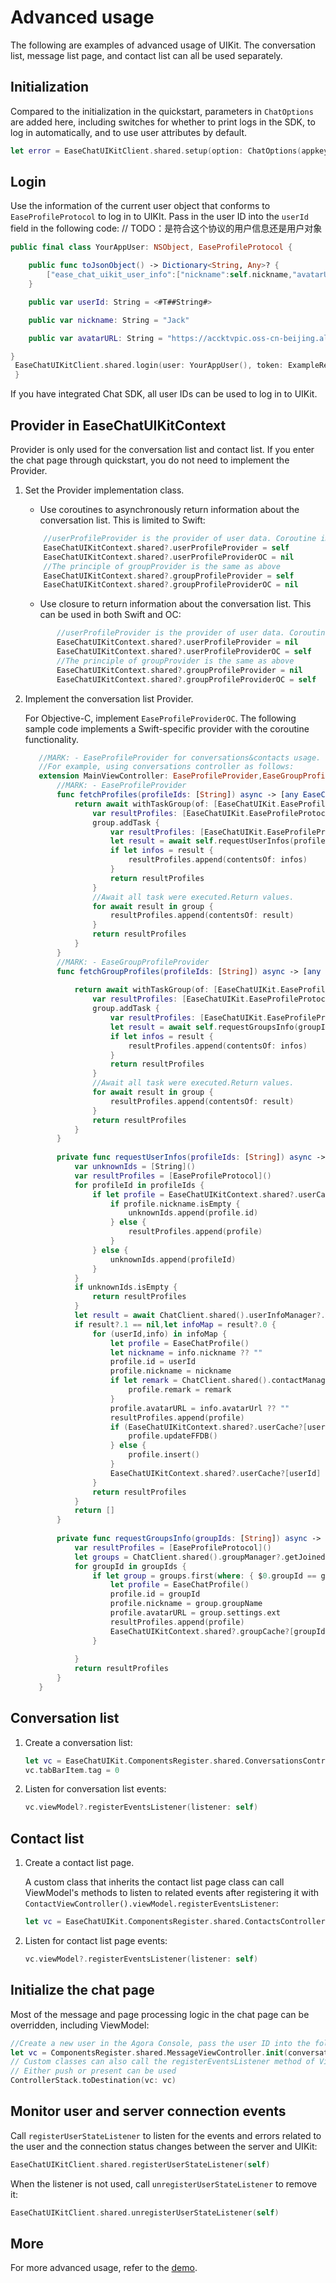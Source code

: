 # Advanced usage

The following are examples of advanced usage of UIKit. The conversation list, message list page, and contact list can all be used separately.

## Initialization

Compared to the initialization in the quickstart, parameters in `ChatOptions` are added here, including switches for whether to print logs in the SDK, to log in automatically, and to use user attributes by default.

```swift
let error = EaseChatUIKitClient.shared.setup(option: ChatOptions(appkey: appKey))
```

## Login

Use the information of the current user object that conforms to `EaseProfileProtocol` to log in to UIKIt. Pass in the user ID into the `userId` field in the following code: // TODO：是符合这个协议的用户信息还是用户对象

```swift
public final class YourAppUser: NSObject, EaseProfileProtocol {

    public func toJsonObject() -> Dictionary<String, Any>? {
        ["ease_chat_uikit_user_info":["nickname":self.nickname,"avatarURL":self.avatarURL,"userId":self.id]]
    }

    public var userId: String = <#T##String#>

    public var nickname: String = "Jack"

    public var avatarURL: String = "https://accktvpic.oss-cn-beijing.aliyuncs.com/pic/sample_avatar/sample_avatar_1.png"

}
 EaseChatUIKitClient.shared.login(user: YourAppUser(), token: ExampleRequiredConfig.chatToken) { error in 
 }
```

If you have integrated Chat SDK, all user IDs can be used to log in to UIKit. 

## Provider in EaseChatUIKitContext

<Admonition type="tip" title="Note">Provider is only used for the conversation list and contact list. If you enter the chat page through quickstart, you do not need to implement the Provider.</Admonition>

1. Set the Provider implementation class.

    - Use coroutines to asynchronously return information about the conversation list. This is limited to Swift:

    ```swift
        //userProfileProvider is the provider of user data. Coroutine implementation and userProfileProviderOC cannot coexist at the same time. userProfileProviderOC is implemented using closures.
        EaseChatUIKitContext.shared?.userProfileProvider = self
        EaseChatUIKitContext.shared?.userProfileProviderOC = nil
        //The principle of groupProvider is the same as above
        EaseChatUIKitContext.shared?.groupProfileProvider = self
        EaseChatUIKitContext.shared?.groupProfileProviderOC = nil
    ```

    - Use closure to return information about the conversation list. This can be used in both Swift and OC:

    ```swift
           //userProfileProvider is the provider of user data. Coroutine implementation and userProfileProviderOC cannot coexist at the same time. userProfileProviderOC is implemented using closures.
           EaseChatUIKitContext.shared?.userProfileProvider = nil
           EaseChatUIKitContext.shared?.userProfileProviderOC = self
           //The principle of groupProvider is the same as above
           EaseChatUIKitContext.shared?.groupProfileProvider = nil
           EaseChatUIKitContext.shared?.groupProfileProviderOC = self
    ```
   
1. Implement the conversation list Provider.

    For Objective-C, implement `EaseProfileProviderOC`. The following sample code implements a Swift-specific provider with the coroutine functionality.

    ```swift
       //MARK: - EaseProfileProvider for conversations&contacts usage.
       //For example, using conversations controller as follows:
       extension MainViewController: EaseProfileProvider,EaseGroupProfileProvider {
           //MARK: - EaseProfileProvider
           func fetchProfiles(profileIds: [String]) async -> [any EaseChatUIKit.EaseProfileProtocol] {
               return await withTaskGroup(of: [EaseChatUIKit.EaseProfileProtocol].self, returning: [EaseChatUIKit.EaseProfileProtocol].self) { group in
                   var resultProfiles: [EaseChatUIKit.EaseProfileProtocol] = []
                   group.addTask {
                       var resultProfiles: [EaseChatUIKit.EaseProfileProtocol] = []
                       let result = await self.requestUserInfos(profileIds: profileIds)
                       if let infos = result {
                           resultProfiles.append(contentsOf: infos)
                       }
                       return resultProfiles
                   }
                   //Await all task were executed.Return values.
                   for await result in group {
                       resultProfiles.append(contentsOf: result)
                   }
                   return resultProfiles
               }
           }
           //MARK: - EaseGroupProfileProvider
           func fetchGroupProfiles(profileIds: [String]) async -> [any EaseChatUIKit.EaseProfileProtocol] {
               
               return await withTaskGroup(of: [EaseChatUIKit.EaseProfileProtocol].self, returning: [EaseChatUIKit.EaseProfileProtocol].self) { group in
                   var resultProfiles: [EaseChatUIKit.EaseProfileProtocol] = []
                   group.addTask {
                       var resultProfiles: [EaseChatUIKit.EaseProfileProtocol] = []
                       let result = await self.requestGroupsInfo(groupIds: profileIds)
                       if let infos = result {
                           resultProfiles.append(contentsOf: infos)
                       }
                       return resultProfiles
                   }
                   //Await all task were executed.Return values.
                   for await result in group {
                       resultProfiles.append(contentsOf: result)
                   }
                   return resultProfiles
               }
           }
           
           private func requestUserInfos(profileIds: [String]) async -> [EaseProfileProtocol]? {
               var unknownIds = [String]()
               var resultProfiles = [EaseProfileProtocol]()
               for profileId in profileIds {
                   if let profile = EaseChatUIKitContext.shared?.userCache?[profileId] {
                       if profile.nickname.isEmpty {
                           unknownIds.append(profile.id)
                       } else {
                           resultProfiles.append(profile)
                       }
                   } else {
                       unknownIds.append(profileId)
                   }
               }
               if unknownIds.isEmpty {
                   return resultProfiles
               }
               let result = await ChatClient.shared().userInfoManager?.fetchUserInfo(byId: unknownIds)
               if result?.1 == nil,let infoMap = result?.0 {
                   for (userId,info) in infoMap {
                       let profile = EaseChatProfile()
                       let nickname = info.nickname ?? ""
                       profile.id = userId
                       profile.nickname = nickname
                       if let remark = ChatClient.shared().contactManager?.getContact(userId)?.remark {
                           profile.remark = remark
                       }
                       profile.avatarURL = info.avatarUrl ?? ""
                       resultProfiles.append(profile)
                       if (EaseChatUIKitContext.shared?.userCache?[userId]) != nil {
                           profile.updateFFDB()
                       } else {
                           profile.insert()
                       }
                       EaseChatUIKitContext.shared?.userCache?[userId] = profile
                   }
                   return resultProfiles
               }
               return []
           }
           
           private func requestGroupsInfo(groupIds: [String]) async -> [EaseProfileProtocol]? {
               var resultProfiles = [EaseProfileProtocol]()
               let groups = ChatClient.shared().groupManager?.getJoinedGroups() ?? []
               for groupId in groupIds {
                   if let group = groups.first(where: { $0.groupId == groupId }) {
                       let profile = EaseChatProfile()
                       profile.id = groupId
                       profile.nickname = group.groupName
                       profile.avatarURL = group.settings.ext
                       resultProfiles.append(profile)
                       EaseChatUIKitContext.shared?.groupCache?[groupId] = profile
                   }
       
               }
               return resultProfiles
           }
       }
    ```

## Conversation list

1. Create a conversation list:

    ```swift
    let vc = EaseChatUIKit.ComponentsRegister.shared.ConversationsController.init()
    vc.tabBarItem.tag = 0
    ```
   
1. Listen for conversation list events:

    ```swift
    vc.viewModel?.registerEventsListener(listener: self)
    ```

## Contact list

1. Create a contact list page. 

    A custom class that inherits the contact list page class can call ViewModel's methods to listen to related events after registering it with `ContactViewController().viewModel.registerEventsListener`:

    ```swift
    let vc = EaseChatUIKit.ComponentsRegister.shared.ContactsController.init(headerStyle: .contact)
    ```

1.  Listen for contact list page events:

    ```swift
    vc.viewModel?.registerEventsListener(listener: self)
    ```

## Initialize the chat page

Most of the message and page processing logic in the chat page can be overridden, including ViewModel:

```swift
//Create a new user in the Agora Console, pass the user ID into the following constructor parameters, and jump to the chat page.
let vc = ComponentsRegister.shared.MessageViewController.init(conversationId: <#ID of the user just created#>, chatType: .chat)
// Custom classes can also call the registerEventsListener method of ViewModel to listen for chat message-related events, such as message reception, long press, click, etc. 
// Either push or present can be used
ControllerStack.toDestination(vc: vc)
```

## Monitor user and server connection events

Call `registerUserStateListener` to listen for the events and errors related to the user and the connection status changes between the server and UIKit:

```swift
EaseChatUIKitClient.shared.registerUserStateListener(self)
```

When the listener is not used, call `unregisterUserStateListener` to remove it:

```swift
EaseChatUIKitClient.shared.unregisterUserStateListener(self)
```

## More

For more advanced usage, refer to the [demo](https://github.com/AgoraIO-Usecase/AgoraChat-ios/tree/SwiftDemo).